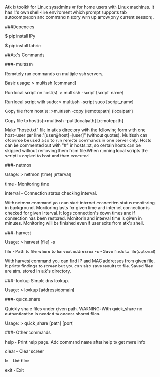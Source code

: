 Atk is toolkit for Linux sysadmins or for home users with Linux machines. It has it's own shell-like enviroment which prompt supports tab autocompletion and command history with up arrow(only current session).

###Depencies

$ pip install IPy

$ pip install fabric


##Atk's Commands

###- multissh

Remotely run commands on multiple ssh servers.

Basic usage: &gt; multissh [command]

Run local script on host(s): &gt; multissh -script [script_name]

Run local script with sudo: &gt; multissh -script sudo [script_name]

Copy file from host(s): &gt;multissh -copy [remotepath] [localpath]

Copy file to host(s):&gt;multissh -put [localpath] [remotepath]

Make "hosts.txt" file in atk's directory with the following form with one host+user per line:"[user@host]=[user]" (without quotes).
Multissh can ofcourse be used also to run remote commands in one server only. Hosts can be commented out with "#" in hosts.txt, so certain hosts can be skipped without removing them from file.When running local scripts the script is copied to host and then executed. 

###- netmon

Usage: &gt; netmon [time]  [interval]

time - Monitoring time

interval - Connection status checking interval.

With netmon command you can start internet connection status monitoring in background. Monitoring lasts for given time and internet connection is checked for given interval. It logs connection's down times and if connection has been restored. Monitorin and interval time is given in minutes. Monitoring will be finished even if user exits from atk's shell.

###- harvest

Usage: &gt; harvest  [file] -s

file - Path to file where to harvest addresses
-s - Save finds to file(optional)

With harvest command you can find IP and MAC addresses from given file. It prints findings to screen but you can also save results to file. Saved files are atm. stored in atk's directory.

###- lookup
Simple dns lookup.

Usage: &gt; lookup [address/domain]

###- quick_share

Quickly share files under given path. WARNING: With quick_share no authentication is needed to access shared files.

Usage: &gt; quick_share [path] [port]


###- Other commands

help - Print help page. Add command name after help to get more info

clear - Clear screen

ls - List files

exit - Exit
